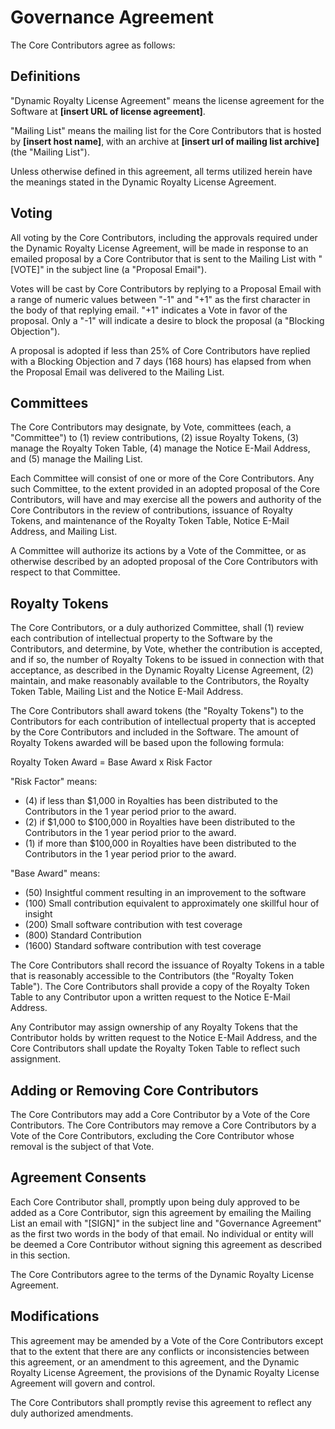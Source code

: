 # Governance Agreement

The Core Contributors agree as follows:

## Definitions

"Dynamic Royalty License Agreement" means the license agreement for the Software at **[insert URL of license agreement]**.

"Mailing List" means the mailing list for the Core Contributors that is hosted by **[insert host name]**, with an archive at **[insert url of mailing list archive]** (the "Mailing List").

Unless otherwise defined in this agreement, all terms utilized herein have the meanings stated in the Dynamic Royalty License Agreement.

## Voting

All voting by the Core Contributors, including the approvals required under the Dynamic Royalty License Agreement, will be made in response to an emailed proposal by a Core Contributor that is sent to the Mailing List with "[VOTE]" in the subject line (a "Proposal Email").

Votes will be cast by Core Contributors by replying to a Proposal Email with a range of numeric values between "-1" and "+1" as the first character in the body of that replying email. "+1" indicates a Vote in favor of the proposal. Only a "-1" will indicate a desire to block the proposal (a "Blocking Objection").

A proposal is adopted if less than 25% of Core Contributors have replied with a Blocking Objection and 7 days (168 hours) has elapsed from when the Proposal Email was delivered to the Mailing List.

## Committees

The Core Contributors may designate, by Vote, committees (each, a "Committee") to (1) review contributions, (2) issue Royalty Tokens, (3) manage the Royalty Token Table, (4) manage the Notice E-Mail Address, and (5) manage the Mailing List.

Each Committee will consist of one or more of the Core Contributors. Any such Committee, to the extent provided in an adopted proposal of the Core Contributors, will have and may exercise all the powers and authority of the Core Contributors in the review of contributions, issuance of Royalty Tokens, and maintenance of the Royalty Token Table, Notice E-Mail Address, and Mailing List.

A Committee will authorize its actions by a Vote of the Committee, or as otherwise described by an adopted proposal of the Core Contributors with respect to that Committee.

## Royalty Tokens

The Core Contributors, or a duly authorized Committee, shall (1) review each contribution of intellectual property to the Software by the Contributors, and determine, by Vote, whether the contribution is accepted, and if so, the number of Royalty Tokens to be issued in connection with that acceptance, as described in the Dynamic Royalty License Agreement, (2) maintain, and make reasonably available to the Contributors, the Royalty Token Table, Mailing List and the Notice E-Mail Address.

The Core Contributors shall award tokens (the "Royalty Tokens") to the Contributors for each contribution of intellectual property that is accepted by the Core Contributors and included in the Software. The amount of Royalty Tokens awarded will be based upon the following formula:

Royalty Token Award = Base Award x Risk Factor

"Risk Factor" means:

- (4) if less than $1,000 in Royalties has been distributed to the Contributors in the 1 year period prior to the award.
- (2) if $1,000 to $100,000 in Royalties have been distributed to the Contributors in the 1 year period prior to the award.
- (1) if more than $100,000 in Royalties have been distributed to the Contributors in the 1 year period prior to the award.

"Base Award" means:
- (50) Insightful comment resulting in an improvement to the software
- (100) Small contribution equivalent to approximately one skillful hour of insight
- (200) Small software contribution with test coverage
- (800) Standard Contribution
- (1600) Standard software contribution with test coverage

The Core Contributors shall record the issuance of Royalty Tokens in a table that is reasonably accessible to the Contributors (the "Royalty Token Table"). The Core Contributors shall provide a copy of the Royalty Token Table to any Contributor upon a written request to the Notice E-Mail Address.

Any Contributor may assign ownership of any Royalty Tokens that the Contributor holds by written request to the Notice E-Mail Address, and the Core Contributors shall update the Royalty Token Table to reflect such assignment.

## Adding or Removing Core Contributors

The Core Contributors may add a Core Contributor by a Vote of the Core Contributors. The Core Contributors may remove a Core Contributors by a Vote of the Core Contributors, excluding the Core Contributor whose removal is the subject of that Vote.

## Agreement Consents

Each Core Contributor shall, promptly upon being duly approved to be added as a Core Contributor, sign this agreement by emailing the Mailing List an email with "[SIGN]" in the subject line and "Governance Agreement" as the first two words in the body of that email. No individual or entity will be deemed a Core Contributor without signing this agreement as described in this section.

The Core Contributors agree to the terms of the Dynamic Royalty License Agreement.

## Modifications

This agreement may be amended by a Vote of the Core Contributors except that to the extent that there are any conflicts or inconsistencies between this agreement, or an amendment to this agreement, and the Dynamic Royalty License Agreement, the provisions of the Dynamic Royalty License Agreement will govern and control.

The Core Contributors shall promptly revise this agreement to reflect any duly authorized amendments.
